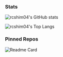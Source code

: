 ### Stats
![rcshim04's GitHub stats](https://github-readme-stats.vercel.app/api?username=rcshim04&theme=github_dark&show_icons=true)

![rcshim04's Top Langs](https://github-readme-stats.vercel.app/api/top-langs/?username=rcshim04&theme=github_dark&layout=compact)

### Pinned Repos
![Readme Card](https://github-readme-stats.vercel.app/api/pin/?username=wlmac&repo=metropolis&theme=github_dark)
